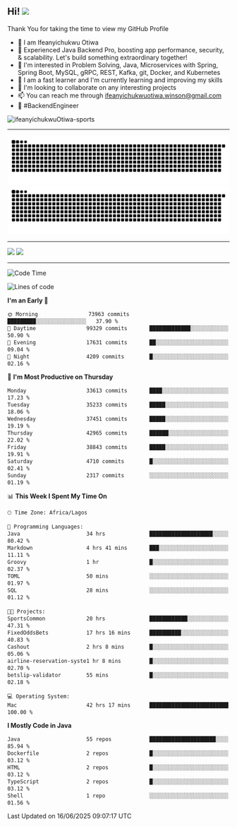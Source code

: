 <!-- BLOG-POST-LIST:START --><!-- BLOG-POST-LIST:END -->

## Hi! <img src="https://media.giphy.com/media/hvRJCLFzcasrR4ia7z/giphy.gif" width="4%"> 

Thank You for taking the time to view my GitHub Profile

- 👋 I am Ifeanyichukwu Otiwa
- 🚀 Experienced Java Backend Pro, boosting app performance, security, & scalability. Let's build something extraordinary together!
- 👀 I'm interested in Problem Solving, Java, Microservices with Spring, Spring Boot, MySQL, gRPC, REST, Kafka, git, Docker, and Kubernetes
- 🌱 I am a fast learner and I'm currently learning and improving my skills
- 💞️ I'm looking to collaborate on any interesting projects
- 📫 You can reach me through ifeanyichukwuotiwa.winson@gmail.com
- 🚀 #BackendEngineer

<p align="left" marginTop="10px"> <img src="https://komarev.com/ghpvc/?username=ifeanyichukwuOtiwa-sports&label=Profile%20views&color=0e75b6&style=for-the-badge" alt="ifeanyichukwuOtiwa-sports" /> </p>

***

<!--🐍📈SNAKEGRAPH / 🌐WEBSITE: https://github.com/Platane/snk -->
![github contribution grid snake animation](https://raw.githubusercontent.com/ifeanyichukwuOtiwa-sports/ifeanyichukwuOtiwa-sports/output/github-contribution-grid-snake-dark.svg#gh-dark-mode-only)![github contribution grid snake animation](https://raw.githubusercontent.com/ifeanyichukwuOtiwa-sports/ifeanyichukwuOtiwa-sports/output/github-contribution-grid-snake.svg#gh-light-mode-only)

***

<p float="left">
  <img float="left" src="https://github-readme-stats.vercel.app/api?username=ifeanyichukwuOtiwa-sports&count_private=true&include_all_commits=true&theme=react&show_icons=true" />
  <img float="right" src="https://github-readme-stats.vercel.app/api/top-langs/?username=ifeanyichukwuOtiwa-sports&layout=compact&show_icons=true&theme=react" /> 
</p>

***



<!--START_SECTION:waka-->
![Code Time](http://img.shields.io/badge/Code%20Time-3%2C828%20hrs%2014%20mins-blue)

![Lines of code](https://img.shields.io/badge/From%20Hello%20World%20I%27ve%20Written-53.0%20million%20lines%20of%20code-blue)

**I'm an Early 🐤** 

```text
🌞 Morning                73963 commits       █████████░░░░░░░░░░░░░░░░   37.90 % 
🌆 Daytime                99329 commits       █████████████░░░░░░░░░░░░   50.90 % 
🌃 Evening                17631 commits       ██░░░░░░░░░░░░░░░░░░░░░░░   09.04 % 
🌙 Night                  4209 commits        █░░░░░░░░░░░░░░░░░░░░░░░░   02.16 % 
```
📅 **I'm Most Productive on Thursday** 

```text
Monday                   33613 commits       ████░░░░░░░░░░░░░░░░░░░░░   17.23 % 
Tuesday                  35233 commits       █████░░░░░░░░░░░░░░░░░░░░   18.06 % 
Wednesday                37451 commits       █████░░░░░░░░░░░░░░░░░░░░   19.19 % 
Thursday                 42965 commits       ██████░░░░░░░░░░░░░░░░░░░   22.02 % 
Friday                   38843 commits       █████░░░░░░░░░░░░░░░░░░░░   19.91 % 
Saturday                 4710 commits        █░░░░░░░░░░░░░░░░░░░░░░░░   02.41 % 
Sunday                   2317 commits        ░░░░░░░░░░░░░░░░░░░░░░░░░   01.19 % 
```


📊 **This Week I Spent My Time On** 

```text
🕑︎ Time Zone: Africa/Lagos

💬 Programming Languages: 
Java                     34 hrs              ████████████████████░░░░░   80.42 % 
Markdown                 4 hrs 41 mins       ███░░░░░░░░░░░░░░░░░░░░░░   11.11 % 
Groovy                   1 hr                █░░░░░░░░░░░░░░░░░░░░░░░░   02.37 % 
TOML                     50 mins             ░░░░░░░░░░░░░░░░░░░░░░░░░   01.97 % 
SQL                      28 mins             ░░░░░░░░░░░░░░░░░░░░░░░░░   01.12 % 

🐱‍💻 Projects: 
SportsCommon             20 hrs              ████████████░░░░░░░░░░░░░   47.31 % 
FixedOddsBets            17 hrs 16 mins      ██████████░░░░░░░░░░░░░░░   40.83 % 
Cashout                  2 hrs 8 mins        █░░░░░░░░░░░░░░░░░░░░░░░░   05.06 % 
airline-reservation-syste1 hr 8 mins         █░░░░░░░░░░░░░░░░░░░░░░░░   02.70 % 
betslip-validator        55 mins             █░░░░░░░░░░░░░░░░░░░░░░░░   02.18 % 

💻 Operating System: 
Mac                      42 hrs 17 mins      █████████████████████████   100.00 % 
```

**I Mostly Code in Java** 

```text
Java                     55 repos            █████████████████████░░░░   85.94 % 
Dockerfile               2 repos             █░░░░░░░░░░░░░░░░░░░░░░░░   03.12 % 
HTML                     2 repos             █░░░░░░░░░░░░░░░░░░░░░░░░   03.12 % 
TypeScript               2 repos             █░░░░░░░░░░░░░░░░░░░░░░░░   03.12 % 
Shell                    1 repo              ░░░░░░░░░░░░░░░░░░░░░░░░░   01.56 % 
```




 Last Updated on 16/06/2025 09:07:17 UTC
<!--END_SECTION:waka-->

<!--
<p align="center">
![trophy](https://github-profile-trophy.vercel.app/?username=ifeanyichukwuOtiwa-sports&theme=onedark) (https://github.com/ryo-ma/github-profile-trophy)
</p>
-->

<!---
ifeanyi-otiwa/ifeanyi-otiwa is a ✨ special ✨ repository because its `README.md` (this file) appears on your GitHub profile.
You can click the Preview link to take a look at your changes.
--->
